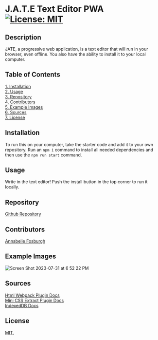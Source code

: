 # J.A.T.E Text Editor PWA [![License: MIT](https://img.shields.io/badge/License-MIT-yellow.svg)](https://opensource.org/licenses/MIT)

## Description
JATE, a progressive web application, is a text editor that will run in your browser, even offline. You also have the ability to install it to your local computer.

## Table of Contents  
[1. Installation](#Installation)  
[2. Usage](#Usage)  
[3. Repository](#Repository)  
[4. Contributors](#Contributors)  
[5. Example Images](#Example-Images)  
[6. Sources](#Sources)  
[7. License](#License)  

## Installation
To run this on your computer, take the starter code and add it to your own repository. Run an ```npm i``` command to install all needed dependencies and then use the ```npm run start``` command.

## Usage
Write in the text editor! Push the install button in the top corner to run it locally. 

## Repository
[Github Repository](https://github.com/annabellefosburgh/flashy-oyster)

## Contributors
[Annabelle Fosburgh](https://github.com/annabellefosburgh)

## Example Images
![Screen Shot 2023-07-31 at 6 52 22 PM](https://github.com/annabellefosburgh/prework-study-guide/assets/124208861/5ea70820-7160-4d24-a675-e07659c52de3)  

## Sources
[Html Webpack Plugin Docs](https://webpack.js.org/plugins/html-webpack-plugin/)  
[Mini CSS Extract Plugin Docs](https://webpack.js.org/plugins/mini-css-extract-plugin/)  
[IndexedDB Docs](https://developer.mozilla.org/en-US/docs/Web/API/IndexedDB_API)  

## License
[MIT.](https://opensource.org/license/mit/)
